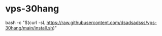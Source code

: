 # vps-30hang

bash -c "$(curl -sL https://raw.githubusercontent.com/dsadsadsss/vps-30hang/main/install.sh)"

